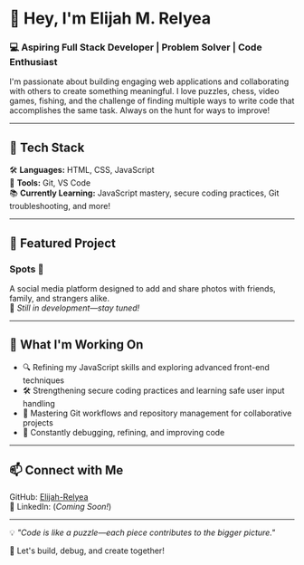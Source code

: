 # 👋 Hey, I'm Elijah M. Relyea

### 💻 Aspiring Full Stack Developer | Problem Solver | Code Enthusiast  

I'm passionate about building engaging web applications and collaborating with others to create something meaningful. I love puzzles, chess, video games, fishing, and the challenge of finding multiple ways to write code that accomplishes the same task. Always on the hunt for ways to improve!

---

## 🚀 Tech Stack  
🛠️ **Languages:** HTML, CSS, JavaScript  
🔧 **Tools:** Git, VS Code  
📚 **Currently Learning:** JavaScript mastery, secure coding practices, Git troubleshooting, and more!  

---

## 🌟 Featured Project  

### **Spots** 📸  
A social media platform designed to add and share photos with friends, family, and strangers alike.  
🚧 *Still in development—stay tuned!*  

---

## 🎯 What I'm Working On  
- 🔍 Refining my JavaScript skills and exploring advanced front-end techniques  
- 🛠️ Strengthening secure coding practices and learning safe user input handling  
- 🔄 Mastering Git workflows and repository management for collaborative projects  
- 🧠 Constantly debugging, refining, and improving code  

---

## 📫 Connect with Me  
GitHub: [Elijah-Relyea](https://github.com/Elijah-Relyea)  
🔗 LinkedIn: (*Coming Soon!*)  

---

💡 _"Code is like a puzzle—each piece contributes to the bigger picture."_  

🚀 Let's build, debug, and create together!  
